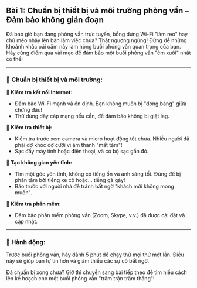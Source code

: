 ## Bài 1: Chuẩn bị thiết bị và môi trường phỏng vấn – Đảm bảo không gián đoạn

Đã bao giờ bạn đang phỏng vấn trực tuyến, bỗng dưng Wi-Fi "làm reo" hay chú mèo nhảy lên bàn làm việc chưa? Thật ngượng ngùng! Đừng để những khoảnh khắc oái oăm này làm hỏng buổi phỏng vấn quan trọng của bạn. Hãy cùng điểm qua vài mẹo để đảm bảo một buổi phỏng vấn "êm xuôi" nhất có thể!

---

### 📌 Chuẩn bị thiết bị và môi trường:

**🔹 Kiểm tra kết nối Internet:**
- Đảm bảo Wi-Fi mạnh và ổn định. Bạn không muốn bị "đóng băng" giữa chừng đâu!
- Thử dùng dây cáp mạng nếu cần, để đảm bảo không bị giật lag.

**🔹 Kiểm tra thiết bị:**
- Kiểm tra trước xem camera và micro hoạt động tốt chưa. Nhiều người đã phải dở khóc dở cười vì âm thanh "mất tăm"!
- Sạc đầy máy tính hoặc điện thoại, và có bộ sạc gần đó.

**🔹 Tạo không gian yên tĩnh:**
- Tìm một góc yên tĩnh, không có tiếng ồn và ánh sáng tốt. Đừng để bị phân tâm bởi tiếng xe cộ hoặc... tiếng gà gáy!
- Báo trước với người nhà để tránh bất ngờ "khách mời không mong muốn".

**🔹 Kiểm tra phần mềm:**
- Đảm bảo phần mềm phỏng vấn (Zoom, Skype, v.v.) đã được cài đặt và cập nhật.

---

### 🚀 Hành động:

Trước buổi phỏng vấn, hãy dành 5 phút để chạy thử mọi thứ một lần. Điều này sẽ giúp bạn tự tin hơn và giảm thiểu các sự cố bất ngờ.

Đã chuẩn bị xong chưa? Giờ thì chuyển sang bài tiếp theo để tìm hiểu cách lên kế hoạch cho một buổi phỏng vấn "trăm trận trăm thắng"!